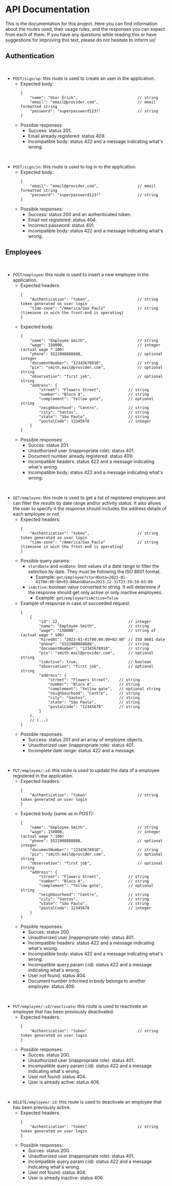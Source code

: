 
# API Documentation

 This is the documentation for this project. Here you can find information about the routes used, their usage rules, and the responses you can expect from each of them. If you have any questions while reading this or have suggestions for improving this text, please do not hesitate to inform us!

## Authentication
<br />

 - `POST/sign/up`: this route is used to create an user in the application.
	- Expected body:
		```
	    {
	    	"name": "User Erick",                          // string
	    	"email": "email@provider.com",                 // email formatted string
	    	"password": "superpassword123!"                // string
	    }
		```
	- Possible responses:
		- Success: status 201.
		- Email already registered: status 409.
		- Incompatible body: status 422 and a message indicating what's wrong.
<br />

 - `POST/sign/in`: this route is used to log in to the application.
	- Expected body:
		```
	    {
	    	"email": "email@provider.com",                 // email formatted string
	    	"password": "superpassword123!"                // string
	    }
		```
	- Possible responses:
		- Success: status 200 and an authenticated token.
		- Email not registered: status 404.
		- Incorrect password: status 401.
		- Incompatible body: status 422 and a message indicating what's wrong.

## Employees
<br />

 - `POST/employee`: this route is used to insert a new employee in the application.
	- Expected headers:
		```
		{
			"Authentication": "token",                     // string token generated on user login
			"time-zone": "/America/Sao_Paulo"              // string (timezone in wich the front-end is operating)
		}
		```
	- Expected body:
	 	```
		{
			"name": "Employee Smith",                      // string
			"wage": 150000,                                // integer (actual wage * 100)
			"phone": 5522988888888,                        // optional integer
			"documentNumber": "12345678910",               // string
			"pix": "smith.mail@provider.com",              // optional string
			"observation": "first job",                    // optional string
			"address": {
				"street": "Flowers Street",            // string
				"number": "Bloco A",                   // string
				"complement": "Yellow gate",           // optional string
				"neighbourhood": "Centro",             // string
				"city": "Santos",                      // string
				"state": "São Paulo",                  // string
				"postalCode": 12345678                 // integer
			}
		}
		```
	- Possible responses:
		- Succes: status 201.
		- Unauthorized user (inappropriate role): status 401.
		- Document number already registered: status 409.
		- Incompatible headers: status 422 and a message indicating what's wrong.
		- Incompatible body: status 422 and a message indicating what's wrong.
<br />

 - `GET/employee`: this route is used to get a list of registered employees and can filter the results by date range and/or activity status. It also allows the user to specify it the response should includes the address details of each employee or not.
	- Expected headers:
		```
		{
			"Authentication": "token",                     // string token generated on user login
			"time-zone": "/America/Sao_Paulo"              // string (timezone in wich the front-end is operating)
		}
		```
	- Possible query params:
		- `stardDate` and `endDate`: limit values of a date range to filter the selection by date. They must be following the ISO 8601 format.
			- Example: `get/employee?stardDate=2023-01-01T00:00:00+03:00&endDate=2023-12-31T23:59:59-03:00`
		- `isActive`: boolean value converted to string. It will determine if the response should get only active or only inactive employees.
			- Example: `get/employee?isActive=false`
	- Example of response in case of succeeded request:
		```
		[
			{
				"id": 12,                              // integer
				"name": "Employee Smith",              // string
				"wage": "150000",                      // string of (actual wage * 100)
				"hiredAt": "2023-01-01T00:00:00+03:00" // ISO 8601 date
				"phone": "5522988888888",              // string
				"documentNumber": "12345678910",       // string
				"pix": "smith.mail@provider.com",      // optional string
				"isActive": true,                      // boolean
				"observation": "first job",            // optional string
				"address": {
					"street": "Flowers Street",    // string
					"number": "Bloco A",           // string
					"complement": "Yellow gate",   // optional string
					"neighbourhood": "Centro",     // string
					"city": "Santos",              // string
					"state": "São Paulo",          // string
					"postalCode": "12345678"       // string
				}
			},
			// (...)
		]
		```
	- Possible responses:
		- Success: status 201 and an array of employee objects.
		- Unauthorized user (inappropriate role): status 401.
		- Incomplete date range: status 422 and a message.
<br />

 - `PUT/employee/:id`: this route is used to update the data of a employee registered in the application.
	- Expected headers:
		```
		{
			"Authentication": "token"                      // string token generated on user login
		}
		```
	- Expected body (same as in POST):
	 	```
		{
			"name": "Employee Smith",                      // string
			"wage": 150000,                                // integer (actual wage * 100)
			"phone": 5522988888888,                        // optional integer
			"documentNumber": "12345678910",               // string
			"pix": "smith.mail@provider.com",              // optional string
			"observation": "first job",                    // optional string
			"address": {
				"street": "Flowers Street",            // string
				"number": "Bloco A",                   // string
				"complement": "Yellow gate",           // optional string
				"neighbourhood": "Centro",             // string
				"city": "Santos",                      // string
				"state": "São Paulo",                  // string
				"postalCode": 12345678                 // integer
			}
		}
		```
	- Possible responses:
		- Succes: status 200.
		- Unauthorized user (inappropriate role): status 401.
		- Incompatible headers: status 422 and a message indicating what's wrong.
		- Incompatible body: status 422 and a message indicating what's wrong.
		- Incompatible query param (:id): status 422 and a message indicating what's wrong.
		- User not found: status 404.
		- Document number informed in body belongs to another employee: status 409.
<br />

 - `PUT/employee/:id/reactivate`: this route is used to reactivate an employee that has been previously deactivated.
	- Expected headers:
		```
		{
			"Authentication": "token"                      // string token generated on user login
		}
		```
	- Possible responses:
		- Succes: status 200.
		- Unauthorized user (inappropriate role): status 401.
		- Incompatible query param (:id): status 422 and a message indicating what's wrong.
		- User not found: status 404.
		- User is already active: status 406.
<br />

 - `DELETE/employee/:id`: this route is used to deactivate an employee that has been previously active.
	- Expected headers:
		```
		{
			"Authentication": "token"                      // string token generated on user login
		}
		```
	- Possible responses:
		- Succes: status 200.
		- Unauthorized user (inappropriate role): status 401.
		- Incompatible query param (:id): status 422 and a message indicating what's wrong.
		- User not found: status 404.
		- User is already inactive: status 406.
<br />